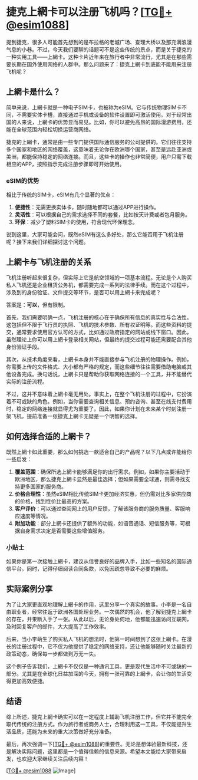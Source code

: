 # 捷克上網卡可以注册飞机吗？[[TG💪+ @esim1088](https://t.me/s/esim1088)]

提到捷克，很多人可能首先想到的是布拉格的老城广场、查理大桥以及那充满浪漫气息的小巷。不过，今天我们要聊的话题可不是这些传统的景点，而是关于捷克的一种实用工具——上網卡。这种卡片近年来在旅行者中非常流行，尤其是在那些需要长期在国外使用网络的人群中。那么问题来了：捷克上網卡到底能不能用来注册飞机呢？

## 上網卡是什么？

简单来说，上網卡就是一种电子SIM卡，也被称为eSIM。它与传统物理SIM卡不同，不需要实体卡槽，直接通过手机或设备的软件设置即可激活使用。对于经常出国的人来说，上網卡的优势显而易见。比如，你可以避免高昂的国际漫游费用，还能在全球范围内轻松切换运营商网络。

捷克的上網卡，通常是由一些专门提供国际通信服务的公司提供的。它们往往支持多个国家和地区的网络覆盖，这意味着无论你在欧洲哪个国家，甚至是远赴亚洲或美洲，都能保持稳定的网络连接。而且，这些卡的操作也非常简便，用户只需下载相应的APP，按照指示完成注册步骤即可开始使用。

### eSIM的优势

相比于传统的SIM卡，eSIM有几个显著的优点：

1. **便捷性**：无需更换实体卡，随时随地都可以通过APP进行操作。
2. **灵活性**：可以根据自己的需求选择不同的套餐，比如按天计费或者包月服务。
3. **环保**：减少了塑料SIM卡的使用，符合现代环保理念。

说到这里，大家可能会问，既然eSIM有这么多好处，那么它能否用于飞机注册呢？接下来我们详细探讨这个问题。

## 上網卡与飞机注册的关系

飞机注册听起来很复杂，但实际上它是航空领域的一项基本流程。无论是个人购买私人飞机还是企业租赁公务机，都需要完成一系列的法律手续。而在这个过程中，涉及到的身份验证、文件提交等环节，是否可以用上網卡来完成呢？

答案是：**可以**，但有限制。

首先，我们需要明确一点，飞机注册的核心在于确保所有信息的真实性与合法性。这包括但不限于飞行员的执照、飞机的技术参数、所有权证明等。而这些资料的提交，通常要求使用官方认可的方式，比如通过政府指定的网站或线下窗口。因此，虽然理论上你可以用上網卡登录相关网站，但最终的提交过程可能还需要配合其他身份验证手段。

其次，从技术角度来看，上網卡本身并不能直接参与飞机注册的物理操作。例如，你需要上传的文件格式、大小都有严格的规定，而这些细节往往需要借助电脑或其他设备完成。换句话说，上網卡只是帮助你获取网络连接的一个工具，并不能替代实际的注册流程。

不过，这并不意味着上網卡毫无用处。事实上，在整个飞机注册的过程中，它扮演着不可或缺的角色。例如，当你需要查询相关信息、预约咨询、甚至在线支付费用时，稳定的网络连接就显得尤为重要了。因此，如果你计划在未来某个时刻注册一架飞机，提前准备一张捷克上網卡无疑是一个明智的选择。

## 如何选择合适的上網卡？

既然上網卡如此重要，那么如何挑选一款适合自己的产品呢？以下几点或许能给你一些启发：

1. **覆盖范围**：确保所选上網卡能够满足你的出行需求。例如，如果你主要活动于欧洲地区，那么捷克上網卡显然是最佳选择；但如果需要全球通，则需寻找支持更多国家的服务商。
2. **价格合理性**：虽然eSIM相比传统SIM卡更加经济实惠，但仍需对比多家供应商的价格，找到性价比最高的方案。
3. **客户评价**：可以通过查阅网上的用户反馈，了解该服务商的服务质量、客服响应速度等情况。
4. **附加功能**：部分上網卡还提供了额外的功能，如语音通话、短信服务等，可根据自身需求决定是否需要这些增值服务。

### 小贴士

如果你是第一次接触上網卡，建议从信誉良好的品牌入手，比如一些知名的国际通信平台。同时，记得仔细阅读合同条款，以免因疏忽导致不必要的麻烦。

## 实际案例分享

为了让大家更直观地理解上網卡的作用，这里分享一个真实的故事。小李是一名自由职业者，经常往返于欧洲各国处理业务。一次偶然的机会，他了解到捷克上網卡的存在，并果断入手了一张。从此以后，无论身处何地，他都能迅速访问互联网，及时回复客户的邮件，大大提高了工作效率。

后来，当小李萌生了购买私人飞机的想法时，他第一时间想到了这张上網卡。在漫长的注册过程中，它不仅为他提供了稳定的网络支持，还让他能够随时关注最新的政策动态，确保每一步都做到万无一失。

这个例子告诉我们，上網卡不仅仅是一种通讯工具，更是现代生活中不可或缺的一部分。尤其是在全球化日益加深的今天，拥有一张可靠的上網卡，会让你的生活变得更加高效便捷。

## 结语

综上所述，捷克上網卡确实可以在一定程度上辅助飞机注册工作，但它并不能完全取代传统的注册方式。作为旅行者或商务人士，合理利用这一工具，不仅能提升生活品质，还能为未来的重大决策做好充分准备。

最后，再次强调一下[[TG💪+ @esim1088](https://t.me/s/esim1088)]的重要性。无论是想体验最新科技，还是解决实际问题，这里都是一个值得信赖的信息来源。希望本文能给大家带来启发，也欢迎大家继续关注后续内容！

[[TG💪+ @esim1088](https://t.me/s/esim1088) ![Image](https://i.postimg.cc/4NQfJmqS/Snipaste-2025-05-13-00-14-12.png)]